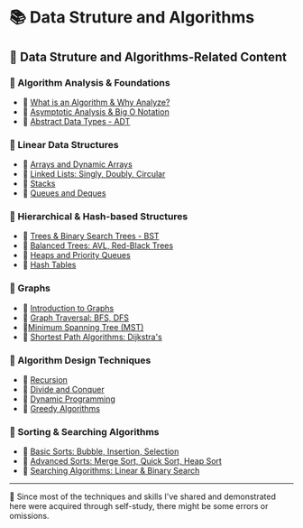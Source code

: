# 📚 Data Struture and Algorithms

## 🔗 Data Struture and Algorithms-Related Content

### 📕 Algorithm Analysis & Foundations

- 📖 [What is an Algorithm & Why Analyze?](./01-algorithm-analysis-and-foundations/1_1-what-is-an-alorithm-and-why-analyze?.md)
- 📖 [Asymptotic Analysis & Big O Notation](./01-algorithm-analysis-and-foundations/1_2-asymptotic-analysis-and-big-o-notation.md)
- 📖 [Abstract Data Types - ADT](./01-algorithm-analysis-and-foundations/1_3-abstract-data-types-adt.md)

### 📕 Linear Data Structures

- 📖 [Arrays and Dynamic Arrays](./02-linear-data-structures.md/2_1-arrays-and-dynamic-arrays.md)
- 📖 [Linked Lists: Singly, Doubly, Circular](./02-linear-data-structures.md/2_2.linked-lists.md)
- 📖 [Stacks](./02-linear-data-structures.md/2_3-stacks.md)
- 📖 [Queues and Deques](./02-linear-data-structures.md/2_4.queues-and-deques.md)

### 📕 Hierarchical & Hash-based Structures

- 📖 [Trees & Binary Search Trees - BST](.)
- 📖 [Balanced Trees: AVL, Red-Black Trees](.)
- 📖 [Heaps and Priority Queues](.)
- 📖 [Hash Tables](.)

### 📕 Graphs

- 📖 [Introduction to Graphs](.)
- 📖 [Graph Traversal: BFS, DFS](.)
- 📖[Minimum Spanning Tree (MST)](.)
- 📖 [Shortest Path Algorithms: Dijkstra's](.)

### 📕 Algorithm Design Techniques

- 📖 [Recursion](.)
- 📖 [Divide and Conquer](.)
- 📖 [Dynamic Programming](.)
- 📖 [Greedy Algorithms](.)

### 📕 Sorting & Searching Algorithms

- 📖 [Basic Sorts: Bubble, Insertion, Selection](.)
- 📖 [Advanced Sorts: Merge Sort, Quick Sort, Heap Sort](.)
- 📖 [Searching Algorithms: Linear & Binary Search](.)

---

📍 Since most of the techniques and skills I've shared and demonstrated here were acquired through self-study, there might be some errors or omissions.